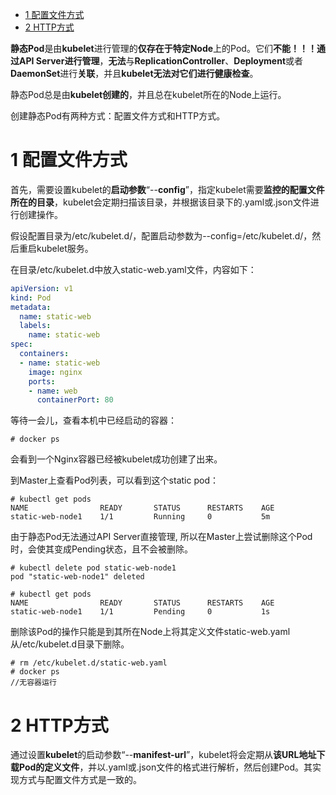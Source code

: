 
<!-- @import "[TOC]" {cmd="toc" depthFrom=1 depthTo=6 orderedList=false} -->

<!-- code_chunk_output -->

- [1 配置文件方式](#1-配置文件方式)
- [2 HTTP方式](#2-http方式)

<!-- /code_chunk_output -->

**静态Pod**是由**kubelet**进行管理的**仅存在于特定Node**上的Pod。它们**不能！！！通过API Server进行管理**，**无法**与**ReplicationController**、**Deployment**或者**DaemonSet**进行**关联**，并且**kubelet无法对它们进行健康检查**。

静态Pod总是由**kubelet创建的**，并且总在kubelet所在的Node上运行。

创建静态Pod有两种方式：配置文件方式和HTTP方式。

# 1 配置文件方式

首先，需要设置kubelet的**启动参数**“\-\-**config**”，指定kubelet需要**监控的配置文件所在的目录**，kubelet会定期扫描该目录，并根据该目录下的.yaml或.json文件进行创建操作。

假设配置目录为/etc/kubelet.d/，配置启动参数为\-\-config=/etc/kubelet.d/，然后重启kubelet服务。

在目录/etc/kubelet.d中放入static\-web.yaml文件，内容如下：

```yaml
apiVersion: v1
kind: Pod
metadata:
  name: static-web
  labels:
    name: static-web
spec:
  containers:
  - name: static-web
    image: nginx
    ports:
    - name: web
      containerPort: 80
```

等待一会儿，查看本机中已经启动的容器：

```
# docker ps
```

会看到一个Nginx容器已经被kubelet成功创建了出来。

到Master上查看Pod列表，可以看到这个static pod：

```
# kubectl get pods
NAME                READY       STATUS      RESTARTS    AGE
static-web-node1    1/1         Running     0           5m
```

由于静态Pod无法通过API Server直接管理, 所以在Master上尝试删除这个Pod时，会使其变成Pending状态，且不会被删除。

```
# kubectl delete pod static-web-node1
pod "static-web-node1" deleted

# kubectl get pods
NAME                READY       STATUS      RESTARTS    AGE
static-web-node1    1/1         Pending     0           1s
```

删除该Pod的操作只能是到其所在Node上将其定义文件static-web.yaml从/etc/kubelet.d目录下删除。

```
# rm /etc/kubelet.d/static-web.yaml
# docker ps
//无容器运行
```

# 2 HTTP方式

通过设置**kubelet**的启动参数“\-\-**manifest\-url**”，kubelet将会定期从**该URL地址下载Pod的定义文件**，并以.yaml或.json文件的格式进行解析，然后创建Pod。其实现方式与配置文件方式是一致的。